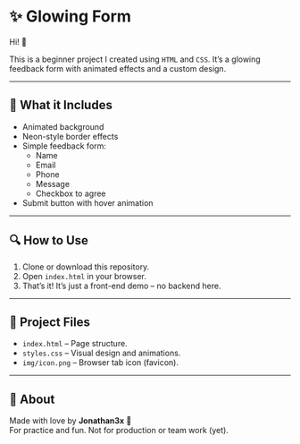# ✨ Glowing Form

Hi! 👋

This is a beginner project I created using `HTML` and `CSS`.
It’s a glowing feedback form with animated effects and a custom design.

---

## 🌟 What it Includes

- Animated background
- Neon-style border effects
- Simple feedback form:
  - Name
  - Email
  - Phone
  - Message
  - Checkbox to agree
- Submit button with hover animation

---

## 🔍 How to Use

1. Clone or download this repository.
2. Open `index.html` in your browser.
3. That’s it! It’s just a front-end demo – no backend here.

---

## 📁 Project Files

- `index.html` – Page structure.
- `styles.css` – Visual design and animations.
- `img/icon.png` – Browser tab icon (favicon).

---

## 👤 About

Made with love by **Jonathan3x** 💙  
For practice and fun. Not for production or team work (yet).
